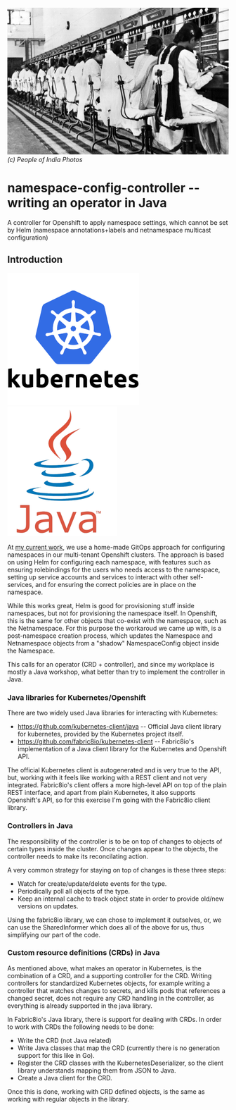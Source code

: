 ![Telephone Operators at work in the New Delhi Telephone Exchange. 1950](./docs/img/operator.jpg)
*(c) People of India Photos*

# namespace-config-controller -- writing an operator in Java

A controller for Openshift to apply namespace settings, which cannot be set by
Helm (namespace annotations+labels and netnamespace multicast configuration)

## Introduction

![Kubernetes](./docs/img/kubernetes.png)
![Java](./docs/img/java.png)

At [my current work](https://bankdata.dk/), we use a home-made GitOps approach for configuring namespaces in our multi-tenant Openshift 
clusters. The approach is based on using Helm for configuring each namespace, with features such as ensuring
rolebindings for the users who needs access to the namespace, setting up service accounts and services to interact 
with other self-services, and for ensuring the correct policies are in place on the namespace.

While this works great, Helm is good for provisioning stuff inside namespaces, but not for provisioning the
namespace itself. In Openshift, this is the same for other objects that co-exist with the namespace, such as
the Netnamespace. For this purpose the workaroud we came up with, is a post-namespace creation process, which
updates the Namespace and Netnamespace objects from a "shadow" NamespaceConfig object inside the Namespace.

This calls for an operator (CRD + controller), and since my workplace is mostly a Java workshop, what better
than try to implement the controller in Java.

### Java libraries for Kubernetes/Openshift

There are two widely used Java libraries for interacting with Kubernetes:

* https://github.com/kubernetes-client/java -- Official Java client library for kubernetes, provided by the Kubernetes
  project itself.
* https://github.com/fabric8io/kubernetes-client -- Fabric8io's implementation of a Java client library for the 
  Kubernetes and Openshift API.
  
The official Kubernetes client is autogenerated and is very true to the API, but, working with it feels like
working with a REST client and not very integrated. Fabric8io's client offers a more high-level API on top of
the plain REST interface, and apart from plain Kubernetes, it also supports Openshift's API, so for this
exercise I'm going with the Fabric8io client library.

### Controllers in Java

The responsibility of the controller is to be on top of changes to objects of certain types inside the cluster. 
Once changes appear to the objects, the controller needs to make its reconcilating action.

A very common strategy for staying on top of changes is these three steps:
* Watch for create/update/delete events for the type.
* Periodically poll all objects of the type.
* Keep an internal cache to track object state in order to provide old/new versions on updates.

Using the fabric8io library, we can chose to implement it outselves, or, we can use the SharedInformer
which does all of the above for us, thus simplifying our part of the code.

### Custom resource definitions (CRDs) in Java

As mentioned above, what makes an operator in Kubernetes, is the combination of a CRD, and a supporting
controller for the CRD. Writing controllers for standardized Kubernetes objects, for example writing a 
controller that watches changes to secrets, and kills pods that references a changed secret, does not require
any CRD handling in the controller, as everything is already supported in the java library.

In Fabric8io's Java library, there is support for dealing with CRDs. In order to work with CRDs the following needs
to be done:
* Write the CRD (not Java related)
* Write Java classes that map the CRD (currently there is no generation support for this like in Go).
* Register the CRD classes with the KubernetesDeserializer, so the client library understands mapping them from JSON to Java.
* Create a Java client for the CRD.

Once this is done, working with CRD defined objects, is the same as working with regular objects in the library.

